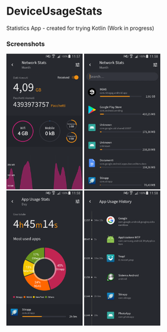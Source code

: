 # DeviceUsageStats

Statistics App - created for trying Kotlin (Work in progress)

### Screenshots

<p float="left">
  <img src="/images/Screenshot_2018-08-31-11-58-00.png" width="200" />
  <img src="/images/Screenshot_2018-08-31-11-58-16.png" width="200" /> 
  <img src="/images/Screenshot_2018-08-31-11-58-42.png" width="200" />
  <img src="/images/Screenshot_2018-08-31-11-58-57.png" width="200" />
</p>

